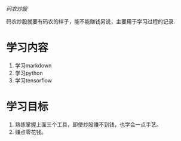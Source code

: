 *码农炒股*

码农炒股就要有码农的样子，能不能赚钱另说，主要用于学习过程的记录.


# 学习内容
1. 学习markdown
2. 学习python
3. 学习tensorflow

# 学习目标
1. 熟练掌握上面三个工具，即使炒股赚不到钱，也学会一点手艺。
2. 赚点零花钱。
